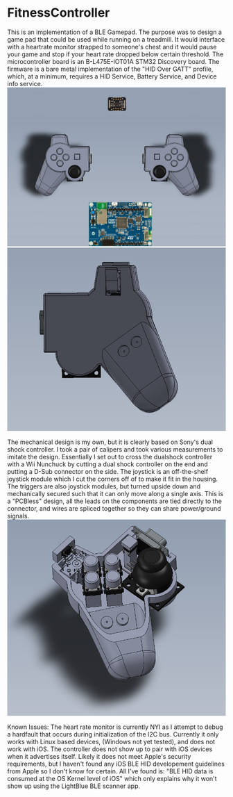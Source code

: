 # FitnessController

This is an implementation of a BLE Gamepad. The purpose was to design a game pad that could be used while running on a treadmill. It would interface with a heartrate monitor strapped to someone's chest and it would pause your game and stop if your heart rate dropped below certain threshold. The microcontroller board is an B-L475E-IOT01A STM32 Discovery board. The firmware is a bare metal implementation of the "HID Over GATT" profile, which, at a minimum, requires a HID Service, Battery Service, and Device info service.
![CAD Model Full](images/CAD_Model.png)
![CAD Model Bottom](images/BottomHalf.png)

The mechanical design is my own, but it is clearly based on Sony's dual shock controller. I took a pair of calipers and took various measurements to imitate the design. Essentially I set out to cross the dualshock controller with a Wii Nunchuck by cutting a dual shock controller on the end and putting a D-Sub connector on the side. The joystick is an off-the-shelf joystick module which I cut the corners off of to make it fit in the housing. The triggers are also joystick modules, but turned upside down and mechanically secured such that it can only move along a single axis. This is a "PCBless" design, all the leads on the components are tied directly to the connector, and wires are spliced together so they can share power/ground signals.
![CAD Model Inside](images/InsideTheBox.png)

Known Issues: The heart rate monitor is currently NYI as I attempt to debug a hardfault that occurs during initialization of the I2C bus. Currently it only works with Linux based devices, (Windows not yet tested), and does not work with iOS. The controller does not show up to pair with iOS devices when it advertises itself. Likely it does not meet Apple's security requirements, but I haven't found any iOS BLE HID developement guidelines from Apple so I don't know for certain. All I've found is: "BLE HID data is consumed at the OS Kernel level of iOS" which only explains why it won't show up using the LightBlue BLE scanner app.
